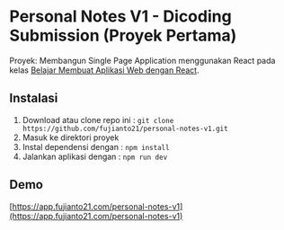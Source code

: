 # Personal Notes V1 - Dicoding Submission (Proyek Pertama)

Proyek: Membangun Single Page Application menggunakan React pada kelas [Belajar Membuat Aplikasi Web dengan React](https://www.dicoding.com/academies/403).

## Instalasi
1. Download atau clone repo ini : `git clone https://github.com/fujianto21/personal-notes-v1.git`
2. Masuk ke direktori proyek
3. Instal dependensi dengan : `npm install`
4. Jalankan aplikasi dengan : `npm run dev`

## Demo
[https://app.fujianto21.com/personal-notes-v1](https://app.fujianto21.com/personal-notes-v1)
